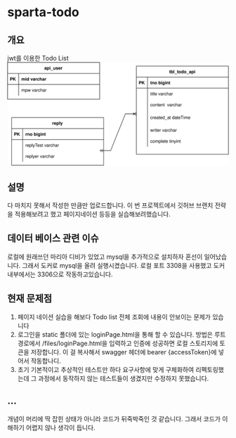 # sparta-todo
## 개요
jwt를 이용한 Todo List
![erd](./document/todo-erd.drawio.svg)

## 설명
다 마치지 못해서 작성한 만큼만 업로드합니다. 이 번 프로젝트에서 깃허브 브랜치 전략을 적용해보려고 했고 페이지네이션 등등을 실습해보려했습니다.
## 데이터 베이스 관련 이슈
로컬에 원래쓰던 마리아 디비가 있었고 mysql을 추가적으로 설치하자 혼선이 일어났습니다. 그래서 도커로 mysql을 올려 실행시켰습니다. 로컬 포트 3308을 사용했고 도커 내부에서는 3306으로 작동하고있습니다.

## 현재 문제점
1. 페이지 네이션 실습을 해보다 Todo list 전체 조회에 내용이 안보이는 문제가 있습니다
2. 로그인을 static 폴더에 있는 loginPage.html을 통해 할 수 있습니다.
방법은 루트경로에서 /files/loginPage.html을 입력하고 인증에 성공하면 로컬 스토리지에 토큰을 저장합니다. 이 걸 복사해서 swagger 헤더에 bearer {accessToken}에 넣어서 작동합나디.
3. 초기 기본적이고 추상적인 테스트만 하다 요구사항에 맞게 구체화하여 리펙토링했는데 그 과정에서 동작하지 않는 테스트들이 생겼지만 수정하지 못했습니다.

## ...
개념이 머리에 딱 잡힌 상태가 아니라 코드가 뒤죽박죽인 것 같습니다. 그래서 코드가 이해하기 어렵지 않나 생각이 듭니다.

